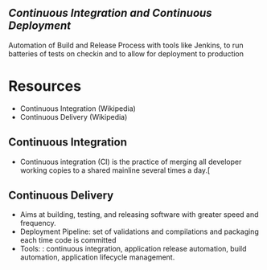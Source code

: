 ***Continuous Integration and Continuous Deployment***
------------------------------------------------

Automation of Build and Release Process with tools like Jenkins, to run batteries of tests on checkin and to allow for deployment to production

Resources
==========
* Continuous Integration (Wikipedia)
* Continuous Delivery (Wikipedia)

Continuous Integration
----------------------
* Continuous integration (CI) is the practice of merging all developer working copies to a shared mainline several times a day.[


Continuous Delivery
-------------------
* Aims at building, testing, and releasing software with greater speed and frequency.
* Deployment Pipeline:  set of validations and compilations and packaging each time code is committed
* Tools: : continuous integration, application release automation, build automation, application lifecycle management.